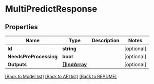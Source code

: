 # MultiPredictResponse

## Properties

Name | Type | Description | Notes
------------ | ------------- | ------------- | -------------
**Id** | **string** |  | [optional] 
**NeedsPreProcessing** | **bool** |  | [optional] 
**Outputs** | [**[]IndArray**](INDArray.md) |  | [optional] 

[[Back to Model list]](../README.md#documentation-for-models) [[Back to API list]](../README.md#documentation-for-api-endpoints) [[Back to README]](../README.md)


